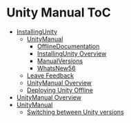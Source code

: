 Unity Manual ToC
================
 - [InstallingUnity]()
	 - [UnityManual]()
		 - [OfflineDocumentation](OfflineDocumentation.md)
		 - [InstallingUnity Overview](InstallingUnity.md)
		 - [ManualVersions](ManualVersions.md)
		 - [WhatsNew56](WhatsNew56.md)
	 - [Leave Feedback](LeaveFeedback.md)
	 - [UnityManual Overview](UnityManual_1.md)
	 - [Deploying Unity Offline](DeployingUnityOffline.md)
 - [UnityManual Overview](UnityManual.md)
 - [UnityManual]()
	 - [Switching between Unity versions](SwitchingDocumentationVersions.md)

